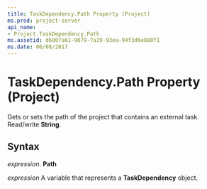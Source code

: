 ```yaml
---
title: TaskDependency.Path Property (Project)
ms.prod: project-server
api_name:
- Project.TaskDependency.Path
ms.assetid: d6007a61-9079-7a19-93ea-94f3d6e880f1
ms.date: 06/08/2017
---
```



# TaskDependency.Path Property (Project)

Gets or sets the path of the project that contains an external task. Read/write  **String**.


## Syntax

 _expression_. **Path**

 _expression_ A variable that represents a **TaskDependency** object.


